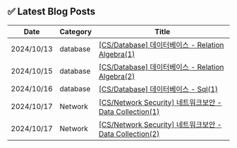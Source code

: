 













## ✅ Latest Blog Posts

| Date       | Category | Title |
|------------|----------|-------|
| 2024/10/13 | database | [[CS/Database] 데이터베이스 - Relation Algebra(1)](https://amm0124.github.io/CS/database/2024-10-13-db-relation-algebra(1).html) |
| 2024/10/15 | database | [[CS/Database] 데이터베이스 - Relation Algebra(2)](https://amm0124.github.io/CS/database/2024-10-15-db-relation-algebra(2).html) |
| 2024/10/16 | database | [[CS/Database] 데이터베이스 - Sql(1)](https://amm0124.github.io/CS/database/2024-10-16-sql(1).html) |
| 2024/10/17 | Network | [[CS/Network Security] 네트워크보안 - Data Collection(1)](https://amm0124.github.io/CS/Network%20Security/2024-10-17-datacolleciton(1).html) |
| 2024/10/17 | Network | [[CS/Network Security] 네트워크보안 - Data Collection(2)](https://amm0124.github.io/CS/Network%20Security/2024-10-17-DataCollection(2).html) |
